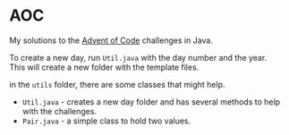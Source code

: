 # AOC

My solutions to the [Advent of Code](https://adventofcode.com/) challenges in Java.

To create a new day, run `Util.java` with the day number and the year. \
This will create a new folder with the template files.

in the `utils` folder, there are some classes that might help.
- `Util.java` - creates a new day folder and has several methods to help with the challenges.
- `Pair.java` - a simple class to hold two values.
